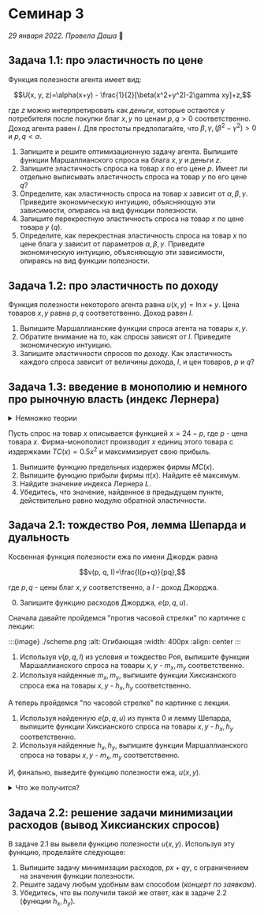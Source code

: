 # Семинар 3
*29 января 2022. Провела Даша* 🐼

## Задача 1.1: про эластичность по цене

Функция полезности агента имеет вид:

$$U(x, y, z)=\alpha(x+y) - \frac{1}{2}[\beta(x^2+y^2)-2\gamma xy]+z,$$

где $z$ можно интерпретировать как *деньги*, которые остаются у потребителя после покупки благ $x, y$ по ценам $p, q >0$ соответственно. Доход агента равен $I$. Для простоты предполагайте, что $\beta, \gamma, (\beta^2-\gamma^2) > 0$ и $p, q < \alpha$.

1. Запишите и решите оптимизационную задачу агента. Выпишите функции Маршаллианского спроса на блага $x, y$ и деньги $z$. 
2. Запишите эластичность спроса на товар $x$ по его цене $p$. Имеет ли отдельно выписывать эластичность спроса на товар $y$ по его цене $q$? 
3. Определите, как эластичность спроса на товар $x$ зависит от $\alpha, \beta, \gamma$. Приведите экономическую интуицию, объясняющую эти зависимости, опираясь на вид функции полезности.
4. Запишите перекрестную эластичность спроса на товар $x$ по цене товара $y$ ($q$).
5. Определите, как перекрестная эластичность спроса на товар $x$ по цене блага $y$ зависит от параметров $\alpha, \beta, \gamma$. Приведите экономическую интуицию, объясняющую эти зависимости, опираясь на вид функции полезности.

## Задача 1.2: про эластичность по доходу

Функция полезности некоторого агента равна $u(x, y)=\ln x +y$. Цена товаров $x, y$ равна $p, q$ соответственно. Доход равен $I$.

1. Выпишите Маршаллианские функции спроса агента на товары $x, y$.
2. Обратите внимание на то, как спросы зависят от $I$. Приведите экономическую интуицию.
3. Запишите эластичности спросов по доходу. Как эластичность каждого спроса зависит от величины дохода, $I$, и цен товаров, $p$ и $q$?

## Задача 1.3: введение в монополию и немного про рыночную власть (индекс Лернера)

<details>
    <summary>Немножко теории</summary>

---
На лекции была затронута такая рыночная структура, как монополия. Во-первых, как вы уже знаете, это означает, что фирма обладает абсолютной рыночной властью и является единственной фирмой на рынке ([μόνος «один» + πωλέω «продаю»](https://ru.wikipedia.org/wiki/Монополия)). Еще прекрасно то, что фирма-монополист *сама назначает цены на свои товары*. Это значит, что при решении своей оптимизационной задачи монополист максимизирует прибыль при условии, что цена зависит от его решения. 

Например, агенты потребляют только один товар, $x$, который производит и продает монополист. Их спрос (*совокупный*, то есть отражает, сколько суммарно готовы приобрести агенты при каждой цене $p$) равен $x=12-p$. **Обратная функция спроса** будет равна в таком случае $p=12-x$.

Для производства $x$ единиц продукции фирма затрачивает $TC(x)=x^2$ денежных единиц. **Прибылью** фирмы мы называем то, сколько фирма получает в результате производства и продажи товара, иными словами, разницу между **выручкой** и **издержками**. **Выручка**, в свою очередь, представляет собой то, сколько фирма *выручила*, продавая свой товар. Так, фирма максимизирует следующую функцию прибыли при заданных выше функциях:

$$\pi (x) = (12-x)x - x^2 \to \max_{x\geqslant 0}$$

Прибыль фирмы, кстати, можно интерпретировать также как *полезность* фирмы, которую она получает, осуществляя производство и продажу своей продукции. Возвращаясь к решению задачи, мы сразу можем заметить, что функция прибыли имеет глобальный максимум (парабола с ветвями вниз), который достигается в точке $x^*=3$. Цена будет равна $9$. 

Чтобы прочувствовать тот факт, что фирма *полностью* влияет на цену, можно записать функцию прибыли, выразив количество товара $x$ через цену $p$.

---

**Предельными издержками** называются траты, которые фирма несет при производстве дополнительной единицы продукции. Так, если фирма может произвести только целое количество единиц продукции, то её предельные издержки от производства дополнительной единицы продукции, $x+1$-ой, будут равны 

$$MC(x+1)=\frac{TC(x+1)-TC(x)}{(x+1)-x}.$$

Если приращение объемов производство может быть не только целым, а, например, равным 0.5, то предельные издержки при увеличении производства на $\Delta >0$ будут равны

$$MC(x+\Delta)=\frac{TC(x+\Delta)-TC(x)}{(x+\Delta)-x}=\frac{TC(x+\Delta)-TC(x)}{\Delta}.$$

Если же фирма может производить абсолютно любое количество $x\in \mathbb{R}_+$, то $\Delta \to 0$ и вы получаете определение производной. Тогда предельные издержки производства $x$-ой единицы продукции будут равны:

$$MC(x)=TC'(x).$$

А теперь можно перейти к решению задачи.

---
</details>

Пусть спрос на товар $x$ описывается функцией $x=24-p$, где $p$ - цена товара $x$. Фирма-монополист производит $x$ единиц этого товара с издержками $TC(x)=0.5x^2$ и максимизирует свою прибыль.

1. Выпишите функцию предельных издержек фирмы $MC(x)$.
2. Выпишите функцию прибыли фирмы $\pi(x)$. Найдите её максимум.
3. Найдите значение индекса Лернера $L$.
4. Убедитесь, что значение, найденное в предыдущем пункте, действительно равно модулю обратной эластичности.

## Задача 2.1: тождество Роя, лемма Шепарда и дуальность

Косвенная функция полезности ежа по имени Джордж равна 

$$v(p, q, I)=\frac{I(p+q)}{pq},$$

где $p, q$ - цены благ $x, y$ соответственно, а $I$ - доход Джорджа.

0. Запишите функцию расходов Джорджа, $e(p, q, u)$.

Сначала давайте пройдемся "против часовой стрелки" по картинке с лекции:

:::{image} ./scheme.png
:alt: Огибающая
:width: 400px
:align: center
:::

1. Используя $v(p, q, I)$ из условия и тождество Роя, выпишите функции Маршаллианского спроса на товары $x, y$ - $m_x, m_y$ соответственно.
2. Используя найденные $m_x, m_y$, выпишите функции Хиксианского спроса ежа на товары $x, y$ - $h_x, h_y$ соответственно. 

А теперь пройдемся "по часовой стрелке" по картинке с лекции.

1. Используя найденную $e(p, q, u)$ из пункта 0 и лемму Шепарда, выпишите функции Хиксианского спроса на товары $x, y$ - $h_x, h_y$ соответственно.
2. Используя найденные $h_x, h_y$, выпишите функции Маршаллианского спроса на товары $x, y$ - $m_x, m_y$ соответственно.

И, финально, выведите функцию полезности ежа, $u(x, y)$.

<details>
    <summary>Что же получится?</summary>

$$u(x, y)=(\sqrt{x} + \sqrt{y})^2$$

</details>

## Задача 2.2: решение задачи минимизации расходов (вывод Хиксианских спросов)

В задаче 2.1 вы вывели функцию полезности $u(x, y)$. Используя эту функцию, проделайте следующее:

1. Выпишите задачу минимизации расходов, $px+qy$, с ограничением на значения функции полезности.
2. Решите задачу любым удобным вам способом (*концерт по заявкам*).
3. Убедитесь, что вы получили такой же ответ, как в задаче 2.2 (функции $h_x, h_y$).